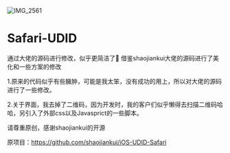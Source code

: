 ![IMG_2561](https://github.com/axin2023oi/Safari-UDID/assets/147136703/e268f1e6-4c3c-42e6-94d8-65020aca6c08)

# Safari-UDID
通过大佬的源码进行修改，似乎更简洁了🌚
借鉴shaojiankui大佬的源码进行了美化和一些方案的修改

1.原来的代码似乎有些臃肿，可能是我太笨，没有成功的用上，所以对大佬的源码进行了一些修改。

2.关于界面，我去掉了二维码，因为开发时，我的客户们似乎懒得去扫描二维码哈哈，另引入了外部css以及Javasprict的一些脚本。

请尊重原创，感谢shaojiankui的开源

原项目：https://github.com/shaojiankui/iOS-UDID-Safari